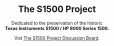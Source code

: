 <h1 align="center">
The S1500 Project
</h1>
<p align="center">
Dedicated to the preservation of the historic<BR>
<B>Texas Instruments S1500 / HP 9000 Series 1500.</B>
<BR></p>
<p align="center">Vist <A HREF="https://github.com/johnsonjh/S1500/discussions?discussions_q=sort%3Atop">The S1500 Project Discussion Board</A>.
</p>
